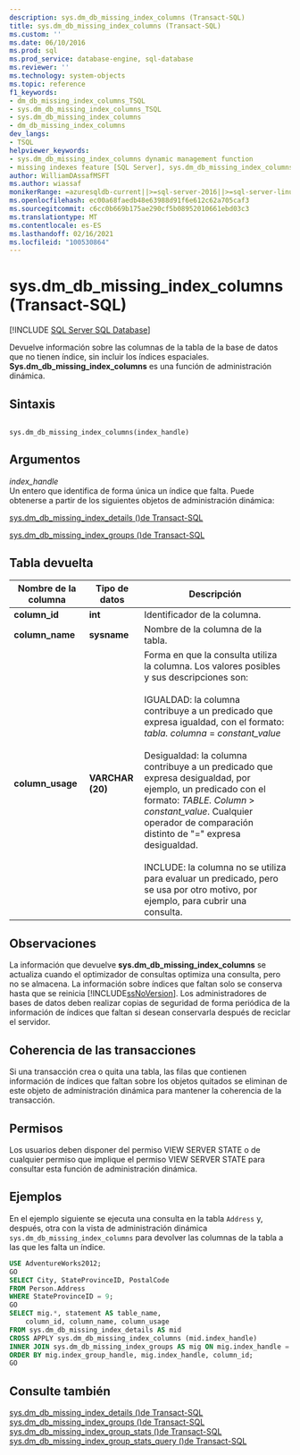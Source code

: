 ```yaml
---
description: sys.dm_db_missing_index_columns (Transact-SQL)
title: sys.dm_db_missing_index_columns (Transact-SQL)
ms.custom: ''
ms.date: 06/10/2016
ms.prod: sql
ms.prod_service: database-engine, sql-database
ms.reviewer: ''
ms.technology: system-objects
ms.topic: reference
f1_keywords:
- dm_db_missing_index_columns_TSQL
- sys.dm_db_missing_index_columns_TSQL
- sys.dm_db_missing_index_columns
- dm_db_missing_index_columns
dev_langs:
- TSQL
helpviewer_keywords:
- sys.dm_db_missing_index_columns dynamic management function
- missing indexes feature [SQL Server], sys.dm_db_missing_index_columns dynamic management function
author: WilliamDAssafMSFT
ms.author: wiassaf
monikerRange: =azuresqldb-current||>=sql-server-2016||>=sql-server-linux-2017||=azuresqldb-mi-current
ms.openlocfilehash: ec00a68faedb48e63988d91f6e612c62a705caf3
ms.sourcegitcommit: c6cc0b669b175ae290cf5b08952010661ebd03c3
ms.translationtype: MT
ms.contentlocale: es-ES
ms.lasthandoff: 02/16/2021
ms.locfileid: "100530864"
---
```

# <a name="sysdm_db_missing_index_columns-transact-sql"></a>sys.dm_db_missing_index_columns (Transact-SQL)
[!INCLUDE [SQL Server SQL Database](../../includes/applies-to-version/sql-asdb.md)]

  Devuelve información sobre las columnas de la tabla de la base de datos que no tienen índice, sin incluir los índices espaciales. **Sys.dm_db_missing_index_columns** es una función de administración dinámica.  

## <a name="syntax"></a>Sintaxis  
  
```  
  
sys.dm_db_missing_index_columns(index_handle)  
```  
  
## <a name="arguments"></a>Argumentos  
 *index_handle*  
 Un entero que identifica de forma única un índice que falta. Puede obtenerse a partir de los siguientes objetos de administración dinámica:  
  
 [sys.dm_db_missing_index_details &#40;&#41;de Transact-SQL ](../../relational-databases/system-dynamic-management-views/sys-dm-db-missing-index-details-transact-sql.md)  
  
 [sys.dm_db_missing_index_groups &#40;&#41;de Transact-SQL ](../../relational-databases/system-dynamic-management-views/sys-dm-db-missing-index-groups-transact-sql.md)  
  
## <a name="table-returned"></a>Tabla devuelta  
  
|Nombre de la columna|Tipo de datos|Descripción|  
|-----------------|---------------|-----------------|  
|**column_id**|**int**|Identificador de la columna.|  
|**column_name**|**sysname**|Nombre de la columna de la tabla.|  
|**column_usage**|**VARCHAR (20)**|Forma en que la consulta utiliza la columna. Los valores posibles y sus descripciones son:<br /><br /> IGUALDAD: la columna contribuye a un predicado que expresa igualdad, con el formato: <br />                        *tabla. columna*  =  *constant_value*<br /><br /> Desigualdad: la columna contribuye a un predicado que expresa desigualdad, por ejemplo, un predicado con el formato: *TABLE. Column*  >  *constant_value*. Cualquier operador de comparación distinto de "=" expresa desigualdad.<br /><br /> INCLUDE: la columna no se utiliza para evaluar un predicado, pero se usa por otro motivo, por ejemplo, para cubrir una consulta.|  
  
## <a name="remarks"></a>Observaciones  
 La información que devuelve **sys.dm_db_missing_index_columns** se actualiza cuando el optimizador de consultas optimiza una consulta, pero no se almacena. La información sobre índices que faltan solo se conserva hasta que se reinicia [!INCLUDE[ssNoVersion](../../includes/ssnoversion-md.md)]. Los administradores de bases de datos deben realizar copias de seguridad de forma periódica de la información de índices que faltan si desean conservarla después de reciclar el servidor.  
  
## <a name="transaction-consistency"></a>Coherencia de las transacciones  
 Si una transacción crea o quita una tabla, las filas que contienen información de índices que faltan sobre los objetos quitados se eliminan de este objeto de administración dinámica para mantener la coherencia de la transacción.  
  
## <a name="permissions"></a>Permisos  
 Los usuarios deben disponer del permiso VIEW SERVER STATE o de cualquier permiso que implique el permiso VIEW SERVER STATE para consultar esta función de administración dinámica.  
  
## <a name="examples"></a>Ejemplos  
 En el ejemplo siguiente se ejecuta una consulta en la tabla `Address` y, después, otra con la vista de administración dinámica `sys.dm_db_missing_index_columns` para devolver las columnas de la tabla a las que les falta un índice.  
  
```sql
USE AdventureWorks2012;  
GO  
SELECT City, StateProvinceID, PostalCode  
FROM Person.Address  
WHERE StateProvinceID = 9;  
GO  
SELECT mig.*, statement AS table_name,  
    column_id, column_name, column_usage  
FROM sys.dm_db_missing_index_details AS mid  
CROSS APPLY sys.dm_db_missing_index_columns (mid.index_handle)  
INNER JOIN sys.dm_db_missing_index_groups AS mig ON mig.index_handle = mid.index_handle  
ORDER BY mig.index_group_handle, mig.index_handle, column_id;  
GO  
```  
  
## <a name="see-also"></a>Consulte también  
 [sys.dm_db_missing_index_details &#40;&#41;de Transact-SQL ](../../relational-databases/system-dynamic-management-views/sys-dm-db-missing-index-details-transact-sql.md)   
 [sys.dm_db_missing_index_groups &#40;&#41;de Transact-SQL ](../../relational-databases/system-dynamic-management-views/sys-dm-db-missing-index-groups-transact-sql.md)   
 [sys.dm_db_missing_index_group_stats &#40;&#41;de Transact-SQL ](../../relational-databases/system-dynamic-management-views/sys-dm-db-missing-index-group-stats-transact-sql.md)  
 [sys.dm_db_missing_index_group_stats_query &#40;&#41;de Transact-SQL ](../../relational-databases/system-dynamic-management-views/sys-dm-db-missing-index-group-stats-query-transact-sql.md)     
  
